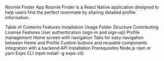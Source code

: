 Roomie Finder App
Roomie Finder is a React Native application designed to help users find the perfect roommate by sharing detailed profile information.

Table of Contents
Features
Installation
Usage
Folder Structure
Contributing
License
Features
User authentication (sign-in and sign-up)
Profile management
Home screen with navigation
Tabs for easy navigation between Home and Profile
Custom buttons and reusable components
Integration with a backend API
Installation
Prerequisites
Node.js
npm or yarn
Expo CLI (npm install -g expo-cli)
